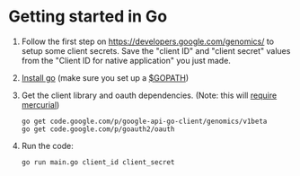 # Getting started in Go

1. Follow the first step on https://developers.google.com/genomics/ to setup
 some client secrets. Save the "client ID" and "client secret" values from the
"Client ID for native application" you just made.

2. [Install go](http://golang.org/doc/install)
(make sure you set up a [$GOPATH](https://code.google.com/p/go-wiki/wiki/GOPATH))

3. Get the client library and oauth dependencies.
(Note: this will [require mercurial](http://golang.org/s/gogetcmd))

    ```
    go get code.google.com/p/google-api-go-client/genomics/v1beta
    go get code.google.com/p/goauth2/oauth
    ```

4. Run the code:

    ```
    go run main.go client_id client_secret
    ```
